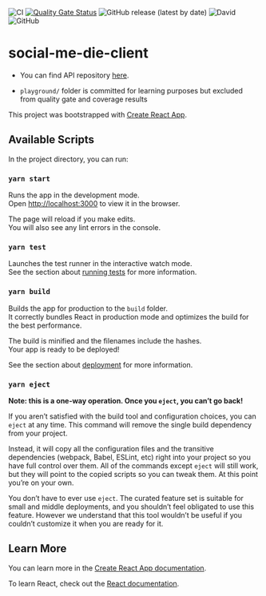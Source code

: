 ![CI](https://github.com/canyener/social-me-die-client/workflows/CI/badge.svg)
[![Quality Gate Status](https://sonarcloud.io/api/project_badges/measure?project=canyener_social-me-die-client&metric=alert_status)](https://sonarcloud.io/dashboard?id=canyener_social-me-die-client)
![GitHub release (latest by date)](https://img.shields.io/github/v/release/canyener/social-me-die-client?label=latest-release)
![David](https://img.shields.io/david/canyener/social-me-die-client)
![GitHub](https://img.shields.io/github/license/canyener/social-me-die)

# social-me-die-client
- You can find API repository [here](https://github.com/canyener/social-me-die).

- `playground/` folder is committed for learning purposes but excluded from quality gate and coverage results  

This project was bootstrapped with [Create React App](https://github.com/facebook/create-react-app).

## Available Scripts

In the project directory, you can run:

### `yarn start`

Runs the app in the development mode.<br />
Open [http://localhost:3000](http://localhost:3000) to view it in the browser.

The page will reload if you make edits.<br />
You will also see any lint errors in the console.

### `yarn test`

Launches the test runner in the interactive watch mode.<br />
See the section about [running tests](https://facebook.github.io/create-react-app/docs/running-tests) for more information.

### `yarn build`

Builds the app for production to the `build` folder.<br />
It correctly bundles React in production mode and optimizes the build for the best performance.

The build is minified and the filenames include the hashes.<br />
Your app is ready to be deployed!

See the section about [deployment](https://facebook.github.io/create-react-app/docs/deployment) for more information.

### `yarn eject`

**Note: this is a one-way operation. Once you `eject`, you can’t go back!**

If you aren’t satisfied with the build tool and configuration choices, you can `eject` at any time. This command will remove the single build dependency from your project.

Instead, it will copy all the configuration files and the transitive dependencies (webpack, Babel, ESLint, etc) right into your project so you have full control over them. All of the commands except `eject` will still work, but they will point to the copied scripts so you can tweak them. At this point you’re on your own.

You don’t have to ever use `eject`. The curated feature set is suitable for small and middle deployments, and you shouldn’t feel obligated to use this feature. However we understand that this tool wouldn’t be useful if you couldn’t customize it when you are ready for it.

## Learn More

You can learn more in the [Create React App documentation](https://facebook.github.io/create-react-app/docs/getting-started).

To learn React, check out the [React documentation](https://reactjs.org/).
